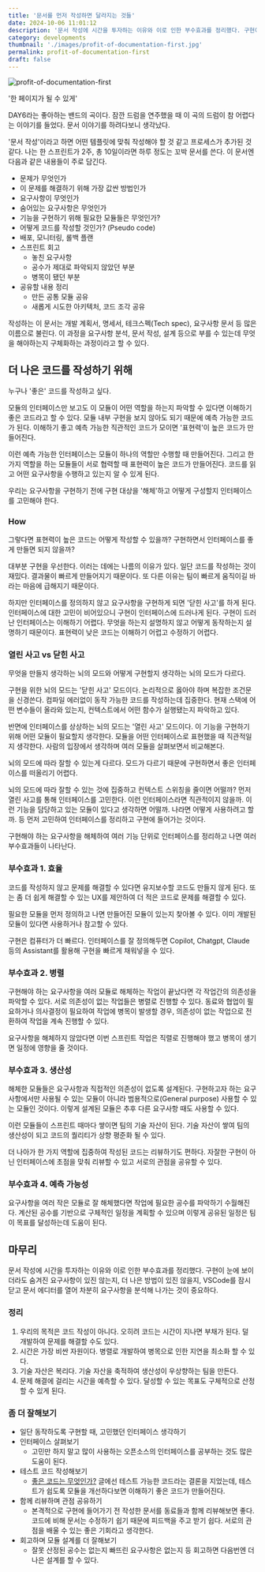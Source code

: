 ```yaml
---
title: '문서를 먼저 작성하면 달라지는 것들'
date: 2024-10-06 11:01:12
description: '문서 작성에 시간을 투자하는 이유와 이로 인한 부수효과를 정리했다. 구현이 눈에 보이더라도 숨겨진 요구사항이 있진 않는지, 더 나은 방법이 있진 않을지, VSCode를 잠시 닫고 문서 에디터를 열어 차분히 요구사항을 분석해 나가는 것이 중요하다.'
category: developments
thumbnail: './images/profit-of-documentation-first.jpg'
permalink: profit-of-documentation-first
draft: false
---
```


![profit-of-documentation-first](./images/profit-of-documentation-first.jpg)

'한 페이지가 될 수 있게'

DAY6라는 좋아하는 밴드의 곡이다. 잠깐 드럼을 연주했을 때 이 곡의 드럼이 참 어렵다는 이야기를 들었다. 문서 이야기를 하려다보니 생각났다.

'문서 작성'이라고 하면 어떤 템플릿에 맞춰 작성해야 할 것 같고 프로세스가 추가된 것 같다. 나는 한 스프린트가 2주, 총 10일이라면 하루 정도는 꼬박 문서를 쓴다. 이 문서엔 다음과 같은 내용들이 주로 담긴다.
- 문제가 무엇인가
- 이 문제를 해결하기 위해 가장 값싼 방법인가
- 요구사항이 무엇인가
- 숨어있는 요구사항은 무엇인가
- 기능을 구현하기 위해 필요한 모듈들은 무엇인가?
- 어떻게 코드를 작성할 것인가? (Pseudo code)
- 배포, 모니터링, 롤백 플랜
- 스프린트 회고
	- 놓친 요구사항
	- 공수가 제대로 파악되지 않았던 부분
	- 병목이 됐던 부분
- 공유할 내용 정리
	- 만든 공통 모듈 공유
	- 새롭게 시도한 아키텍처, 코드 조각 공유

작성하는 이 문서는 개발 계획서, 명세서, 테크스펙(Tech spec), 요구사항 문서 등 많은 이름으로 불린다. 이 과정을 요구사항 분석, 문서 작성, 설계 등으로 부를 수 있는데 무엇을 해야하는지 구체화하는 과정이라고 할 수 있다.

## 더 나은 코드를 작성하기 위해
누구나 '좋은' 코드를 작성하고 싶다.

모듈의 인터페이스만 보고도 이 모듈이 어떤 역할을 하는지 파악할 수 있다면 이해하기 좋은 코드라고 할 수 있다. 모듈 내부 구현을 보지 않아도 되기 때문에 예측 가능한 코드가 된다. 이해하기 좋고 예측 가능한 직관적인 코드가 모이면 '표현력'이 높은 코드가 만들어진다.

이런 예측 가능한 인터페이스는 모듈이 하나의 역할만 수행할 때 만들어진다. 그리고 한 가지 역할을 하는 모듈들이 서로 협력할 때 표현력이 높은 코드가 만들어진다. 코드를 읽고 어떤 요구사항을 수행하고 있는지 알 수 있게 된다.

우리는 요구사항을 구현하기 전에 구현 대상을 '해체'하고 어떻게 구성할지 인터페이스를 고민해야 한다.

### How
그렇다면 표현력이 높은 코드는 어떻게 작성할 수 있을까? 구현하면서 인터페이스를 좋게 만들면 되지 않을까?

대부분 구현을 우선한다. 이러는 데에는 나름의 이유가 있다. 일단 코드를 작성하는 것이 재밌다. 결과물이 빠르게 만들어지기 때문이다. 또 다른 이유는 팀이 빠르게 움직이길 바라는 마음에 급해지기 때문이다.

하지만 인터페이스를 정의하지 않고 요구사항을 구현하게 되면 '닫힌 사고'를 하게 된다. 인터페이스에 대한 고민이 비어있으니 구현이 인터페이스에 드러나게 된다. 구현이 드러난 인터페이스는 이해하기 어렵다. 무엇을 하는지 설명하지 않고 어떻게 동작하는지 설명하기 때문이다. 표현력이 낮은 코드는 이해하기 어렵고 수정하기 어렵다.

### 열린 사고 vs 닫힌 사고
무엇을 만들지 생각하는 뇌의 모드와 어떻게 구현할지 생각하는 뇌의 모드가 다르다.

구현을 위한 뇌의 모드는 '닫힌 사고' 모드이다. 논리적으로 옳아야 하며 복잡한 조건문을 신경쓴다. 컴파일 에러없이 동작 가능한 코드를 작성하는데 집중한다. 현재 스택에 어떤 변수들이 올라와 있는지, 컨텍스트에서 어떤 함수가 실행됐는지 파악하고 있다.

반면에 인터페이스를 상상하는 뇌의 모드는 '열린 사고' 모드이다. 이 기능을 구현하기 위해 어떤 모듈이 필요할지 생각한다. 모듈을 어떤 인터페이스로 표현했을 때 직관적일지 생각한다. 사람의 입장에서 생각하며 여러 모듈을 살펴보면서 비교해본다.

뇌의 모드에 따라 잘할 수 있는게 다르다. 모드가 다르기 때문에 구현하면서 좋은 인터페이스를 떠올리기 어렵다.

뇌의 모드에 따라 잘할 수 있는 것에 집중하고 컨텍스트 스위칭을 줄이면 어떨까? 먼저 열린 사고를 통해 인터페이스를 고민한다. 이런 인터페이스라면 직관적이지 않을까. 이런 기능을 담당하고 있는 모듈이 있다고 생각하면 어떨까. 나라면 어떻게 사용하려고 할까. 등 먼저 고민하여 인터페이스를 정리하고 구현에 들어가는 것이다.

구현해야 하는 요구사항을 해체하여 여러 기능 단위로 인터페이스를 정리하고 나면 여러 부수효과들이 나타난다.

### 부수효과 1. 효율
코드를 작성하지 않고 문제를 해결할 수 있다면 유지보수할 코드도 만들지 않게 된다. 또는 좀 더 쉽게 해결할 수 있는 UX를 제안하여 더 적은 코드로 문제를 해결할 수 있다.

필요한 모듈을 먼저 정의하고 나면 만들어진 모듈이 있는지 찾아볼 수 있다. 이미 개발된 모듈이 있다면 사용하거나 참고할 수 있다.

구현은 컴퓨터가 더 빠르다. 인터페이스를 잘 정의해두면 Copilot, Chatgpt, Claude 등의 Assistant를 활용해 구현을 빠르게 채워넣을 수 있다.

### 부수효과 2. 병렬
구현해야 하는 요구사항을 여러 모듈로 해체하는 작업이 끝났다면 각 작업간의 의존성을 파악할 수 있다. 서로 의존성이 없는 작업들은 병렬로 진행할 수 있다. 동료와 협업이 필요하거나 의사결정이 필요하여 작업에 병목이 발생할 경우, 의존성이 없는 작업으로 전환하여 작업을 계속 진행할 수 있다.

요구사항을 해체하지 않았다면 이번 스프린트 작업은 직렬로 진행해야 했고 병목이 생기면 일정에 영향을 줄 것이다.

### 부수효과 3. 생산성
해체한 모듈들은 요구사항과 직접적인 의존성이 없도록 설계된다. 구현하고자 하는 요구사항에서만 사용될 수 있는 모듈이 아니라 범용적으로(General purpose) 사용할 수 있는 모듈인 것이다. 이렇게 설계된 모듈은 추후 다른 요구사항 때도 사용할 수 있다.

이런 모듈들이 스프린트 때마다 쌓이면 팀의 기술 자산이 된다. 기술 자산이 쌓여 팀의 생산성이 되고 코드의 퀄리티가 상향 평준화 될 수 있다.

더 나아가 한 가지 역할에 집중하여 작성된 코드는 리뷰하기도 편하다. 자잘한 구현이 아닌 인터페이스에 초점을 맞춰 리뷰할 수 있고 서로의 관점을 공유할 수 있다.

### 부수효과 4. 예측 가능성
요구사항을 여러 작은 모듈로 잘 해체했다면 작업에 필요한 공수를 파악하기 수월해진다. 계산된 공수를 기반으로 구체적인 일정을 계획할 수 있으며 이렇게 공유된 일정은 팀이 목표를 달성하는데 도움이 된다.

## 마무리
문서 작성에 시간을 투자하는 이유와 이로 인한 부수효과를 정리했다. 구현이 눈에 보이더라도 숨겨진 요구사항이 있진 않는지, 더 나은 방법이 있진 않을지, VSCode를 잠시 닫고 문서 에디터를 열어 차분히 요구사항을 분석해 나가는 것이 중요하다.

### 정리
1. 우리의 목적은 코드 작성이 아니다. 오히려 코드는 시간이 지나면 부채가 된다. 덜 개발하여 문제를 해결할 수도 있다.
2. 시간은 가장 비싼 자원이다. 병렬로 개발하여 병목으로 인한 지연을 최소화 할 수 있다.
3. 기술 자산은 복리다. 기술 자산을 축적하여 생산성이 우상향하는 팀을 만든다.
4. 문제 해결에 걸리는 시간을 예측할 수 있다. 달성할 수 있는 목표도 구체적으로 산정할 수 있게 된다.

### 좀 더 잘해보기
- 일단 동작하도록 구현할 때, 고민했던 인터페이스 생각하기
- 인터페이스 살펴보기
	- 고민만 하지 말고 많이 사용하는 오픈소스의 인터페이스를 공부하는 것도 많은 도움이 된다.
- 테스트 코드 작성해보기
	- [좋은 코드는 무엇인가?](https://jbee.io/articles/etc/%EC%A2%8B%EC%9D%80%20%EC%BD%94%EB%93%9C%EB%9E%80%20%EB%AC%B4%EC%97%87%EC%9D%BC%EA%B9%8C) 글에선 테스트 가능한 코드라는 결론을 지었는데, 테스트가 쉽도록 모듈을 개선하다보면 이해하기 좋은 코드가 만들어진다. 
- 함께 리뷰하며 관점 공유하기
	- 본격적으로 구현에 들어가기 전 작성한 문서를 동료들과 함께 리뷰해보면 좋다. 코드에 비해 문서는 수정하기 쉽기 때문에 피드백을 주고 받기 쉽다. 서로의 관점을 배울 수 있는 좋은 기회라고 생각한다.
- 회고하며 모듈 설계를 더 잘해보기
	- 잘못 산정된 공수는 없는지 빠뜨린 요구사항은 없는지 등 회고하면 다음번엔 더 나은 설계를 할 수 있다.
